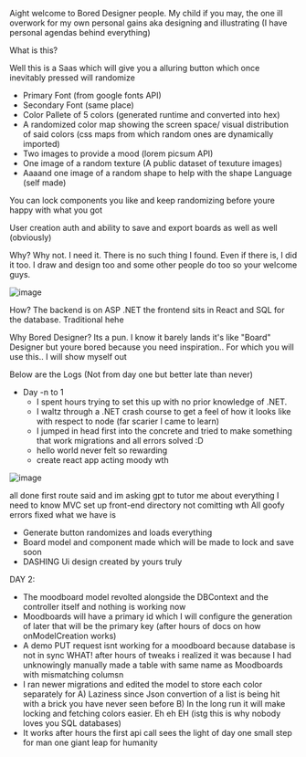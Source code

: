 Aight welcome to Bored Designer people. My child if you may, the one ill overwork for my own personal gains aka designing and illustrating
(I have personal agendas behind everything)

What is this?

Well this is a Saas which will give you a alluring button which once inevitably pressed will randomize
* Primary Font (from google fonts API)
* Secondary Font (same place)
* Color Pallete of 5 colors (generated runtime and converted into hex)
* A randomized color map showing the screen space/ visual distribution of said colors (css maps from which random ones are dynamically imported)
* Two images to provide a mood (lorem picsum API)
* One image of a random texture (A public dataset of texuture images)
* Aaaand one image of a random shape to help with the shape Language (self made)

You can lock components you like and keep randomizing before youre happy with what you got

User creation auth and ability to save and export boards as well as well (obviously)

Why?
Why not. I need it. There is no such thing I found. Even if there is, I did it too. I draw and design too and some other people do too so your welcome guys.


![image](https://github.com/user-attachments/assets/63aae98e-e61f-4c9c-9d2f-42ba17f07180)



How?
The backend is on ASP .NET the frontend sits in React and SQL for the database. Traditional hehe

Why Bored Designer?
Its a pun. I know it barely lands it's like "Board" Designer but youre bored because you need inspiration.. For which you will use this.. I will show myself out

Below are the Logs (Not from day one but better late than never)
* Day -n to 1
  * I spent hours trying to set this up with no prior knowledge of .NET.
  * I waltz through a .NET crash course to get a feel of how it looks like with respect to node (far scarier I came to learn)
  * I jumped in head first into the concrete and tried to make something that work migrations and all errors solved :D
  * hello world never felt so rewarding
  * create react app acting moody wth



![image](https://github.com/user-attachments/assets/e70293e7-0f88-4268-a18c-b731787934fc)



all done first route said and im asking gpt to tutor me about everything I need to know
MVC set up
front-end directory not comitting wth
All goofy errors fixed what we have is
  * Generate button randomizes and loads everything
  * Board model and component made which will be made to lock and save soon
  * DASHING Ui design created by yours truly


DAY 2:
* The moodboard model revolted alongside the DBContext and the controller itself and nothing is working now
* Moodboards will have a primary id which I will configure the generation of later that will be the primary key (after hours of docs on how onModelCreation works)
* A demo PUT request isnt working for a moodboard because database is not in sync WHAT! after hours of tweaks i realized it was because I had unknowingly manually made a table with same name as Moodboards with mismatching columsn
* I ran newer migrations and edited the model to store each color separately for
      A) Laziness since Json convertion of a list is being hit with a brick you have never seen before
      B) In the long run it will make locking and fetching colors easier. Eh eh EH
(istg this is why nobody loves you SQL databases)
* It works after hours the first api call sees the light of day one small step for man one giant leap for humanity

